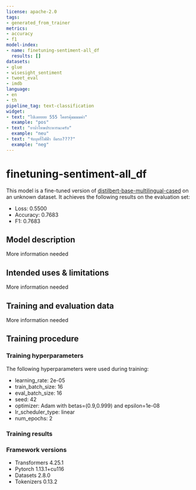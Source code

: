 ```yaml
---
license: apache-2.0
tags:
- generated_from_trainer
metrics:
- accuracy
- f1
model-index:
- name: finetuning-sentiment-all_df
  results: []
datasets:
- glue
- wisesight_sentiment
- tweet_eval
- imdb
language:
- en
- th
pipeline_tag: text-classification
widget:
- text: "ไปเลยยยย 555 โคตรคุ้มมมมค่า"
  example: "pos"
- text: "ยาบ้าโทษประหารนะครับ"
  example: "neu"
- text: "จับบุหรี่ไฟฟ้า ยึดรถ????"
  example: "neg"
---
```


<!-- This model card has been generated automatically according to the information the Trainer had access to. You
should probably proofread and complete it, then remove this comment. -->

# finetuning-sentiment-all_df

This model is a fine-tuned version of [distilbert-base-multilingual-cased](https://huggingface.co/distilbert-base-multilingual-cased) on an unknown dataset.
It achieves the following results on the evaluation set:
- Loss: 0.5500
- Accuracy: 0.7683
- F1: 0.7683

## Model description

More information needed

## Intended uses & limitations

More information needed

## Training and evaluation data

More information needed

## Training procedure

### Training hyperparameters

The following hyperparameters were used during training:
- learning_rate: 2e-05
- train_batch_size: 16
- eval_batch_size: 16
- seed: 42
- optimizer: Adam with betas=(0.9,0.999) and epsilon=1e-08
- lr_scheduler_type: linear
- num_epochs: 2

### Training results



### Framework versions

- Transformers 4.25.1
- Pytorch 1.13.1+cu116
- Datasets 2.8.0
- Tokenizers 0.13.2